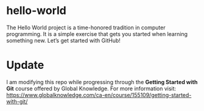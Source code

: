 # hello-world
The Hello World project is a time-honored tradition in computer programming. It is a simple exercise that gets you started when learning something new. Let’s get started with GitHub!
# Update
I am modifying this repo while progressing through the **Getting Started with Git** course offered by Global Knowledge. For more information visit: https://www.globalknowledge.com/ca-en/course/155109/getting-started-with-git/
